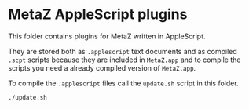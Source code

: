 # MetaZ AppleScript plugins

This folder contains plugins for MetaZ written in AppleScript.

They are stored both as `.applescript` text documents and as compiled `.scpt`
scripts because they are included in `MetaZ.app` and to compile the scripts
you need a already compiled version of `MetaZ.app`.

To compile the `.applescript` files call the `update.sh` script in this
folder.

```
./update.sh
```
